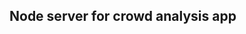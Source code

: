 ## Node server for crowd analysis app

<!-- This app has three APIs
- ```/face_count```

   Returns the face count in the latest image of the MongoDB
   
- ```/face_metrics```

   Returns the face metrics for all the people in the images taken stored in MongoDB
   
- ```/face_match```

   Returns the name of the people given the image name -->